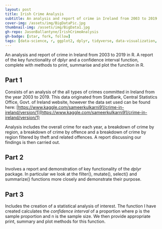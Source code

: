 ```yaml
---
layout: post
title: Irish Crime Analysis
subtitle: An analysis and report of crime in Ireland from 2003 to 2019 in R
cover-img: /assets/img/BigDataPic.jpg
thumbnail-img: /assets/img/BigData1.jpg
gh-repo: JasonBallantyne/IrishCrimeAnalysis
gh-badge: [star, fork, follow]
tags: [data-science, r, ggplot2, dplyr, tidyverse, data-visualization, s4class, reshape2, confidence-interval]
---
```


An analysis and report of crime in Ireland from 2003 to 2019 in R. A report of the key functionality of dplyr and a confidence interval function, complete with methods to print, summarise and plot the function in R.

## Part 1
Consists of an analysis of the all types of crimes committed in Ireland from the year 2003 to 2019. This data originated from StatBank, Central Statistics Office, Govt.
of Ireland website, however the data set used can be found here: [https://www.kaggle.com/sameerkulkarni91/crime-in-ireland/version/1](https://www.kaggle.com/sameerkulkarni91/crime-in-ireland/version/1)

Analysis includes the overall crime for each year, a breakdown of crime by region, a breakdown of crime by offence and a breakdown of crime by region filtered by theft and related offences. A report discussing our findings is then carried out.

## Part 2
Involves a report and demonstration of key functionality of the *dplyr* package.
In particular we look at the filter(), mutate(), select() and summarize() functions more closely and demonstrate their purpose.

## Part 3
Includes the creation of a statistical analysis of interest. The function I have created calculates the *confidence interval* of a proportion where p is the sample proportion and n is the sample size. We then provide appropriate print, summary and plot methods for this function.
